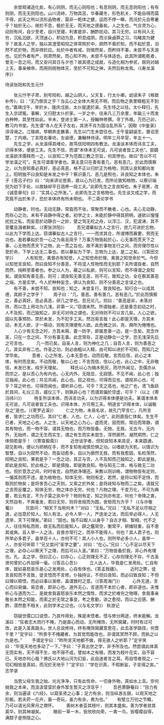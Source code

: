 <!-- { "loadSidebar": true } -->
　　余尝观诸造化矣，有心则阴，而无心则阳也；有息则阴，而无息则阳也；有有则阴，而无无则阳也。山川流峙，万物具茁，华春藏冬，形色机关，不能自得而莫不得，此天之所以流形品物者，莫非一乾体之健，运而不停一瞬，而况於元会寒暑乎？始於无心，继於不息，极於无无，而天地之德备矣。人之生也，气合灵为心，动则有间，自少至老，自兴至寝，利害是非，酬酢扰动，其习无穷。以有间入无穷，沉私汩欲，灭顶迷心，积动为息，积息成阴，而沴戾鹵莽之习，乌睹其为健乎？故圣人之学，独以其澄莹昭彻之体常照於中，炯然不昏於知，而不起於意，泊然不贰於物，而非捍於应。处於中者有戒，则惕然矣，而矜持不事，未尝不与天游也。见於外者有严，则肃然矣，而心知不拘，未尝不与体适也。此其所谓乾乾者，曾无一息之间，而又安问其日与夕也？故其德之成就，与造化相为参贰，居则对越上天，事亲飨帝，而用则统物体天，至於不可知之神，夫然后称龙焉。（《寿龙溪序》）

侍读张阳和先生元忭

　　张元忭字子荩，别号阳和，越之山阴人。父天复，行太仆卿。幼读朱子《格致补传》，曰：“无乃倒言之乎？当云心之全体大用无不明，而后物之表里精粗无不到也。”嘉靖戊午，举於乡。隆庆戊辰，太仆就逮於滇，先生侍之以往。太仆释归，先生入京颂冤。事解，又归慰太仆於家。一岁之中，往来凡三万余里，年踰三十而发白种种，其至性如此。辛未，登进士第一人，授翰林修撰。寻丁外艰。万历己卯，教习内书堂。先生谓“寺人在天子左右，其贤不肖为国治乱所系”。因取《中鉴录》谆谆诲之。江陵病，举朝奔走醮事，先生以门生未尝往也。壬午皇嗣诞生，齎诏至楚，丁内艰。丁亥陞右春坊，左谕德，兼翰林侍读。明年三月卒官，年五十一。
　　先生之学，从龙溪得其绪论，故笃信阳明四有教法。龙溪谈本体而讳言工夫，识得本体，便是工夫。先生不信，而谓“本体本无可说，凡可说者皆工夫也”。尝闢龙溪欲浑儒释而一之，以良知二字为范围三教之宗旨，何其悖也。故曰“吾以不可学龙溪之可”。先生可谓善学者也。第主意只在善有善几，恶有恶几，於此而慎察之，以为良知善必真好，恶必真恶，格不正以归於正为格物，则其认良知都向发上。阳明独不曰良知是未发之中乎？察识善几、恶几是照也，非良知之本体也。朱子《答吕子约》曰：“向来讲论思索，直以心为已发，而所论致知格物，以察识端倪为初下手处，以故缺却平日涵养一段工夫。”此即先生之言良知也。朱子易箦，改《诚意章句》曰：“实其心之所发。”。此即先生之言格物也。先生谈文成之学，而究竟不出於朱子，恐於本体终有所未明也。
不二斋论学书

　　动静者，时也。无动无静，常翕而不张，常聚而不散者，心也。夫心无动静，而存心之功，未有不自静中得之者。初学之士，未能於静中得其把柄，遽欲以憧憧扰扰之私，而妄意於动静合一之妙，譬之驾无柁之舟，以浮江、汉，犯波涛，其不至覆且溺者鲜矣。（《寄张洪阳》）
　　吾兄谓摹拟古人之言行，庶几可进於忘物，以此为下学而上达。窃谓摹拟古人之言行，一一而求其合，所谓博而寡要，劳而无功也。曷若摹拟於吾一心之为易且简乎？万事万物皆起於心，心无事而贯天下之事，心无物而贯天下之物，此一贯之旨也。故不离於事物言行之间，而穷理尽性以至於命，下学上达无二事也。若以摹拟为下学，忘物为上达，是二之矣。（《答田文学》）
　　人有知觉，禽兽亦有知觉，人之知觉命於理，禽兽之知觉命於气。今但以知觉言良知，而曰良知不分善恶，不将混人性物性而无别耶？夫所谓良者，自然而然，纯粹至善者也。参之以人为，蔽之以私欲，则可以言知，而不得谓之良知矣。谓良知有善无恶，则可；谓良知无善无恶，则不可。致知之功，全在察其善恶之端，方是实学。今人於种种妄念，俱认为良知，则不分善恶之言误之也。
　　有不善，未尝不知，良知也；知之，未尝复行，致良知也。知行合一以成其德，其颜子之学乎？
　　周子曰：“几，善恶。善有善几，恶有恶几。”於此而慎察之，善必真好，恶必真恶，研几之学也。吾兄论几，则曰：“善恶是非，未落对待，而以念上用功为几浅，非第一义。”窃谓未然。所谓独者，还是善念初动之时，人不及知，而己独知之，非无可对待之谓也，无对待则不可以言几矣。人心之欲，固以先事预防，禁於未发，为不犯手工夫。然岂易言哉！此心即是天理，方其未动，本无人欲，才一萌动，则有天理便有人欲。此危微之训，尧、舜所为惓惓也。
　　人心少有无念之时，方其未萌，着一防字，即属思善一边，是一念矣。克念作圣，只在一念之间，不分有事无事。此念常存，正是动静合一之学，恐无浅深先后之可言也。
　　几一而已矣。自圣人言，则为神化之几；自吾人言，则为善恶之几，其实非有二也。作圣之功，则必由粗以入精，由可知以进於不可知，而知几之学毕矣。
　　意者，心之所发。心本无意也，动而后敬，言而后信，此心之本体，有时而息矣。不动而敬，敬以心也；不言而信，信以心也，此心之中，无非敬信，未发已发，纯乎天理矣。
　　释氏以心为槁木死灰，而尽外闻见，吾儒亦从而宗之，是以吾心为有内也。心无内外，无隐显，无寂感。不见不闻，此心也；独见独闻，此心也；共见共闻，此心也。目之视也，可得而见也，谓视非心也，可乎？耳之听也，可得而闻也，谓听非心也，可乎？天之高也，地之广也，鸢飞鱼跃於其间，礼仪三百，威仪三千，则孰非心也？而谓其偏於空虚，可乎？（以上《寄冯纬川》）
　　杨复所谈本体，而讳言功夫，以为识得本体便是功夫。某谓本体本无可说，凡可说者皆工夫也。识得本体，方可用工夫。明道言“识得本体，以诚敬存之”是也。（《寄罗近溪》）
　　仁之为物，未易名状，故孔门罕言仁，凡所言者，皆求仁之功而已。其曰“仁者，人也。仁人，心也”。此则直指仁体矣。生生不已者，天地之心也。人之生，以天地之心为心，虚而灵，寂而照，常应而常静，谓其有物也，而一物不容，谓其无物也，而万物皆备。无物，无我，无古今，无内外，无始终，谓之无生而实生，谓之有生而实未尝生，浑然廓然，凝然炯然，仁之体倘若是乎！（《寄查毅斋》）
　　近世谈学者，但知良知本来具足，本来圆通，窥见影响，便以为把柄在手，而不复知有戒慎恐惧之功。以嗜欲为天机，以情识为智慧，自以为寂然不动，而妄动愈多，自以为廓然无我，而有我愈固，名检荡然，阳明之良知，果若是乎？一念之动，其正与否，人不及知而己独知之，即此是独，即此是良知，於此格之，即是慎独，即是致良知。物与知无二体，格与致无二功也。但於意念之间，时时省克，自然欲净理还。来教以则训格，谓物物皆有定则，一循其则而不违，是为格物也。知体无穷，物则有定，若然，是将以知不足恃，而取则於物矣；是将舍吾心之天则，又索之於外矣；是将歧知与物而二之矣。请就兄之言而反覆之，知体无穷，物之体亦无穷，何也？凡物之理，千变万化，不可为典要，若云有定，不为子莫之执中乎？物则有定，知之则亦有定，何也？帝降之衷，天然自有，不爽毫发，若曰无穷，则将舍规而为圆，舍矩而为方乎？（《与许敬菴》）
　　兄尝问：“相天下当用何术？”对曰：“无私。”兄曰：“无私不足以尽相之道，必加意於知人。知人有法，必令人举一人，严连坐之法，而后举必得人，人无遗举，天下可理矣。”弟曰：“固也。独不曰取人以身乎？自古才相、智相，代不乏人，往往徇私而败，故无私而后能知人。辟之鑑常空，衡常平，妍媸轻重，自不患其或爽。且人举一人之法，自昔亦常行之，而卒不能得人，何也？其人君子也，则所举必多君子，虽举百十人，亦何不可！其人小人也，则所举必多小人，虽举一人，亦安可听耶？”兄又尝问“圣学之要”。对曰：“在心。”兄曰：“心不足以尽天下之理，必存心以察天下之理，而后可以入圣。”弟曰：“万物皆备於我，非心外有理也。孔、孟之学，但曰正心，曰存心，心正则理无不正，心存则理无不存，千古圣贤何曾於心外加得一毫。（《答吕心吾》）
　　立人达人，毕竟是仁发用处。仁自有体，就如喜怒哀乐是心之发用处，心自有体也。《答孟我疆》。
　　近时之弊，徒言良知而不言致，徒言悟而不言修。仆独持议，不但曰良知，而必曰致良知；不但曰理以顿悟，而必曰事以渐修，盖谓救时之意。（《答周海门》）
　　心外无道，言心而曰易偏、易恣者，即非心也。道外无心，言道而不本於心者，即非道也。夫惟析心与道而为二，是故舍我喜怒哀乐本然之情性，而求之於难穷之物理，舍我事亲敬长本然之知能，而索之於无常之事变，考之愈勤，讲之愈彻，而以之应感、酬酢，漠然愈不相关，此则学术之过也。（《与毛文学》）
秋游记

　　窃疑世儒口口说悟，乃其作用处，殊是未悟者。悟与修分两途，终未能解。龙溪曰：“狂者志大而行不掩，乃是直心而动，无所掩饰，无所窝藏，时时有过可改，此是入圣真路头。世人总说修持，终有掩饰窝藏意思在，此去圣学路径，何啻千里？”定宇曰：“所贵乎不掩藏者，为其觉而能改也，非谓其冥然不顾，而执之以为是也。”
　　予谓定宇曰：“昨所言天地都不做，得无骇人之听耶？”定宇笑曰：“毕竟天地也多动了一下。”予曰：“子真出世之学，非予所及也。然尝谓此体真无而实有，天不得不生，地不得不成，譬如木之有根，而发为枝叶花实，自不容已。天地亦何心哉？佛氏以大地山河为幻妄，此自迷者言之耳。苟自悟者观之，一切幻相皆是真如，而况於天地乎？”定宇曰：“学在识真，不假断妄，子言得之矣。”
志学录

　　当思父母生我之始，光光净净，只有此性命，一切身外物，真如水上沤。奈何抛我之本来，而汲汲营营於身外暂生暂灭之浮沤乎！
　　吾邑萧静菴曰：“目力有余，则当遍读《六经》，以窥圣贤之心事；足力有余，则当纵游五嶽，以观天地之形骸。若夫莳一花卉，畜一奇玩，虽力有余，弗为也。”
　　有壁立万仞之节概，乃可以语光风霁月之襟怀。
　　善树木者芟其枝叶，则其本盛矣。善为学者敛其英华，则其神凝矣。
　　眼前一草一木，皆欣欣向荣，一禽一鸟，皆嘤嘤自得，满腔子是恻隐之心。
